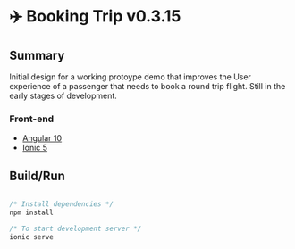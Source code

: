 # ✈️ Booking Trip v0.3.15

## Summary

Initial design for a working protoype demo that improves the User experience of a passenger that needs to book a round trip flight. Still in the early stages of development.

### Front-end

- [Angular 10](https://angular.io)
- [Ionic 5](https://ionicframework.com)

## Build/Run

```javascript

/* Install dependencies */
npm install

/* To start development server */
ionic serve

```
